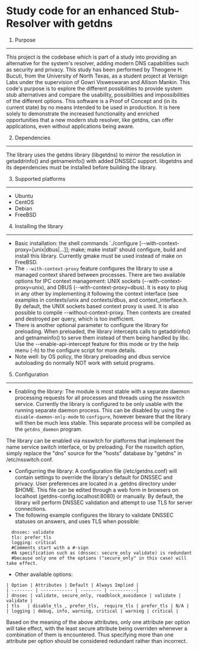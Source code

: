 Study code for an enhanced Stub-Resolver with getdns
====================================================

1. Purpose
__________
  This project is the codebase which is part of a study into providing an alternative for the system's resolver, adding modern DNS capabilities such as security and privacy.
  This study has been performed by Theogene H. Bucuti, from the University of North Texas, as a student project at Verisign Labs under the supervision of Gowri Visweswaran and Allison Mankin.
  This code's purpose is to explore the different possibilities to provide system stub alternatives and compare the usability, possibilities and impossibilities of the different options.
  This software is a Proof of Concept and (in its current state) by no means intended to be used in production.
  It is here solely to demonstrate the increased functionality and enriched opportunities that a new modern stub resolver, like getdns, can offer applications, even without applications being aware.

2. Dependencies
_______________
  The library uses the getdns library (libgetdns) to mirror the resolution in getaddrinfo() and getnameinfo() with added DNSSEC support.
libgetdns and its dependencies must be installed before building the library.

3. Supported platforms
______________________
  - Ubuntu
  - CentOS
  - Debian
  - FreeBSD

4. Installing the library
_________________________
  - Basic installation: the shell commands `./configure [--with-context-proxy=[unix|dbus|...]]; make; make install' should configure, build and install this library. Currently gmake must be used instead of make on FreeBSD.
  - The ``--with-context-proxy`` feature configures the library to use a managed context shared between processes.  There are two available options for IPC context management: UNIX sockets (--with-context-proxy=unix), and DBUS (--with-context-proxy=dbus). It is easy to plug in any other by implementing it following the context interface (see examples in contexts/unix and contexts/dbus, and context_interface.h.  By default, the UNIX sockets based context proxy is used.   It is also possible to compile --without-context-proxy.  Then contexts are created and destroyed per query, which is too inefficient. 
  - There is another optional parameter to configure the library for preloading. When preloaded, the library intercepts calls to getaddrinfo() and getnameinfo() to serve them instead of them being handled by libc.
Use the --enable-api-intercept feature for this mode or try the help menu (-h) to the configure script for more details.
  - Note well: by OS policy, the library preloading and dbus service autoloading do normally NOT work with setuid programs.

5. Configuration
__________________________
  - Enabling the library:
The module is most stable with a separate daemon processing requests for all processes and threads using the nsswitch service.
Currently the library is configured to be only usable with the running separate daemon process.
This can be disabled by using the ```-disable-daemon-only-mode``` to ```configure```, however beware that the library will then be much less stable.
This separate process will be compiled as the ```getdns_daemon``` program.

The library can be enabled via nsswitch for platforms that implement the name service switch interface, or by preloading. For the nsswitch option, simply replace the "dns" source for the "hosts" database by "getdns" in /etc/nsswitch.conf.
  - Configurring the library:
A configuration file (/etc/getdns.conf) will contain settings to override the library's default for DNSSEC and privacy.
User preferences are located in a .getdns directory under $HOME. This file can be edited through a web form in browsers on localhost (getdns-config.localhost:8080) or manually.
By default, the library will perform DNSSEC validation and attempt to use TLS for server connections.
  -   The following example configures the library to validate DNSSEC statuses on answers, and uses TLS when possible:
```
  dnssec: validate
  tls: prefer_tls
  logging: critical
  #Comments start with a #-sign
  #A specification such as (dnssec: secure_only validate) is redundant 
  #because only one of the options ("secure_only" in this case) will take effect.
```
  
  -   Other available options:
    
    | Option | Attributes | Default | Always Implied |
    | -------- | ------------ | -------- | ----------|
    | dnssec | validate, secure_only, roadblock_avoidance | validate | validate |
    | tls   | disable_tls , prefer_tls,  require_tls | prefer_tls | N/A |
    | logging | debug, info, warning, critical | warning | critical |

Based on the meaning of the above attributes, only one attribute per option will take effect, with the least secure attribute being overriden whenever a combination of them is encountered. Thus specifying more than one attribute per option should be considered redundant rather than incorrect.

